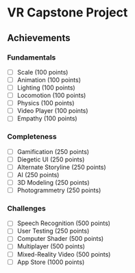 # VR Capstone Project

## Achievements
### Fundamentals
- [ ] Scale (100 points)
- [ ] Animation (100 points)
- [ ] Lighting (100 points)
- [ ] Locomotion (100 points)
- [ ] Physics (100 points)
- [ ] Video Player (100 points)
- [ ] Empathy (100 points)

### Completeness
- [ ] Gamification (250 points)
- [ ] Diegetic UI (250 points)
- [ ] Alternate Storyline (250 points)
- [ ] AI (250 points)
- [ ] 3D Modeling (250 points)
- [ ] Photogrammetry (250 points)

### Challenges
- [ ] Speech Recognition (500 points)
- [ ] User Testing (250 points)
- [ ] Computer Shader (500 points)
- [ ] Multiplayer (500 points)
- [ ] Mixed-Reality Video (500 points)
- [ ] App Store (1000 points)
